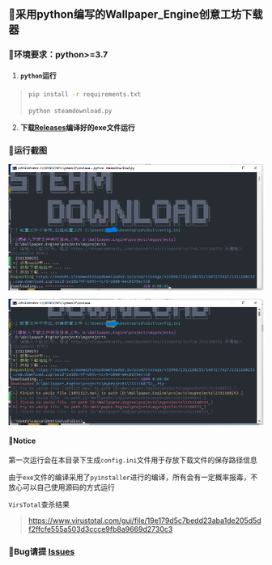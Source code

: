 ## 🚀采用python编写的Wallpaper_Engine创意工坊下载器

### 🐳环境要求：python>=3.7

1. #### **`python`运行**

> ```bash
> pip install -r requirements.txt
> 
> python steamdownload.py 
> ```

2. **下载[Releases](https://github.com/captain686/Wallpaper_Engine/releases)编译好的exe文件运行**

### 🙈运行截图

![](img/1.png)

![](img/2.png)

#### 🎈Notice

第一次运行会在本目录下生成`config.ini`文件用于存放下载文件的保存路径信息

由于`exe`文件的编译采用了`pyinstaller`进行的编译，所有会有一定概率报毒，不放心可以自己使用源码的方式运行

`VirsTotal`查杀结果

> https://www.virustotal.com/gui/file/19e179d5c7bedd23aba1de205d5df2ffcfe555a503d3ccce9fb8a9669d2730c3

### 🦽Bug请提 [Issues](https://github.com/captain686/Wallpaper_Engine/issues)

